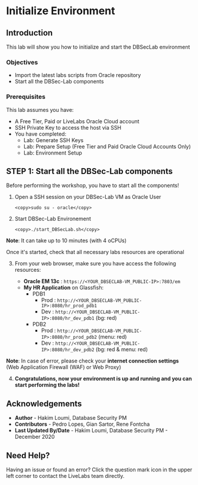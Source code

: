 # Initialize Environment

## Introduction
This lab will show you how to initialize and start the DBSecLab environment

### Objectives
-   Import the latest labs scripts from Oracle repository
-   Start all the DBSec-Lab components

### Prerequisites
This lab assumes you have:
- A Free Tier, Paid or LiveLabs Oracle Cloud account
- SSH Private Key to access the host via SSH
- You have completed:
    - Lab: Generate SSH Keys
    - Lab: Prepare Setup (Free Tier and Paid Oracle Cloud Accounts Only)
    - Lab: Environment Setup

## **STEP 1**: Start all the DBSec-Lab components
Before performing the workshop, you have to start all the components!

1. Open a SSH session on your DBSec-Lab VM as Oracle User

      ````
    <copy>sudo su - oracle</copy>
      ````

2. Start DBSec-Lab Environement

      ````
    <copy>./start_DBSecLab.sh</copy>
      ````

**Note**: It can take up to 10 minutes (with 4 oCPUs)

Once it's started, check that all necessary labs resources are operational

3. From your web browser, make sure you have access the following resources:

   - **Oracle EM 13c**      : `https://<YOUR_DBSECLAB-VM_PUBLIC-IP>:7803/em`
   - **My HR Application** on Glassfish:
      - PDB1
        - Prod        : `http://<YOUR_DBSECLAB-VM_PUBLIC-IP>:8080/hr_prod_pdb1`
        - Dev         : `http://<YOUR_DBSECLAB-VM_PUBLIC-IP>:8080/hr_dev_pdb1`   (bg: red)
      - PDB2
        - Prod        : `http://<YOUR_DBSECLAB-VM_PUBLIC-IP>:8080/hr_prod_pdb2`  (menu: red)
        - Dev         : `http://<YOUR_DBSECLAB-VM_PUBLIC-IP>:8080/hr_dev_pdb2`   (bg: red & menu: red)

**Note**: In case of error, please check your **internet connection settings** (Web Application Firewall (WAF) or Web Proxy)

4. **Congratulations, now your environment is up and running and you can start performing the labs!**

## Acknowledgements
- **Author** - Hakim Loumi, Database Security PM
- **Contributors** - Pedro Lopes, Gian Sartor, Rene Fontcha
- **Last Updated By/Date** - Hakim Loumi, Database Security PM - December 2020

## Need Help?  
Having an issue or found an error?  Click the question mark icon in the upper left corner to contact the LiveLabs team directly.

